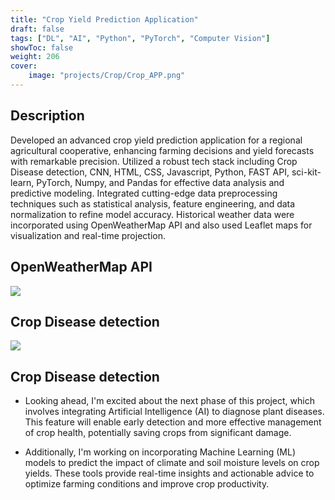 ```yaml
---
title: "Crop Yield Prediction Application"
draft: false
tags: ["DL", "AI", "Python", "PyTorch", "Computer Vision"]
showToc: false
weight: 206
cover:
    image: "projects/Crop/Crop_APP.png"
--- 
```

## Description

Developed an advanced crop yield prediction application for a regional
agricultural cooperative, enhancing farming decisions and yield forecasts with remarkable precision. Utilized a
robust tech stack including Crop Disease detection, CNN, HTML, CSS, Javascript, Python, FAST
API, sci-kit-learn, PyTorch, Numpy, and Pandas for effective data analysis and predictive modeling.
Integrated cutting-edge data preprocessing techniques such as statistical analysis, feature engineering, and data
normalization to refine model accuracy. Historical weather data were incorporated using OpenWeatherMap API
and also used Leaflet maps for visualization and real-time projection.

## OpenWeatherMap API
![](/projects/Crop/Weather.png)

## Crop Disease detection
![](/projects/Crop/AI.png)

## Crop Disease detection
- Looking ahead, I'm excited about the next phase of this project, which involves integrating Artificial Intelligence (AI) to diagnose plant diseases. This feature will enable early detection and more effective management of crop health, potentially saving crops from significant damage.

- Additionally, I'm working on incorporating Machine Learning (ML) models to predict the impact of climate and soil moisture levels on crop yields. These tools provide real-time insights and actionable advice to optimize farming conditions and improve crop productivity.